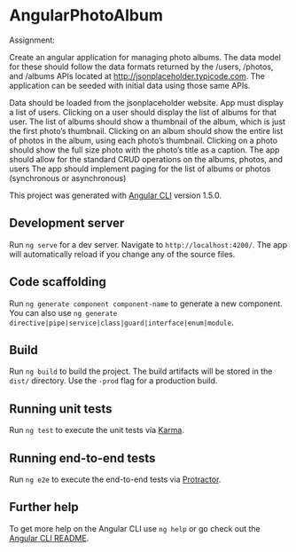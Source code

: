 # AngularPhotoAlbum

Assignment:

Create an angular application for managing photo albums. The data model for these should follow the data formats returned by the /users, /photos, and /albums APIs located at http://jsonplaceholder.typicode.com. The application can be seeded with initial data using those same APIs.

Data should be loaded from the jsonplaceholder website.
App must display a list of users.
Clicking on a user should display the list of albums for that user.
The list of albums should show a thumbnail of the album, which is just the first photo’s thumbnail.
Clicking on an album should show the entire list of photos in the album, using each photo’s thumbnail.
Clicking on a photo should show the full size photo with the photo’s title as a caption.
The app should allow for the standard CRUD operations on the albums, photos, and users
The app should implement paging for the list of albums or photos (synchronous or asynchronous)

This project was generated with [Angular CLI](https://github.com/angular/angular-cli) version 1.5.0.

## Development server

Run `ng serve` for a dev server. Navigate to `http://localhost:4200/`. The app will automatically reload if you change any of the source files.

## Code scaffolding

Run `ng generate component component-name` to generate a new component. You can also use `ng generate directive|pipe|service|class|guard|interface|enum|module`.

## Build

Run `ng build` to build the project. The build artifacts will be stored in the `dist/` directory. Use the `-prod` flag for a production build.

## Running unit tests

Run `ng test` to execute the unit tests via [Karma](https://karma-runner.github.io).

## Running end-to-end tests

Run `ng e2e` to execute the end-to-end tests via [Protractor](http://www.protractortest.org/).

## Further help

To get more help on the Angular CLI use `ng help` or go check out the [Angular CLI README](https://github.com/angular/angular-cli/blob/master/README.md).
